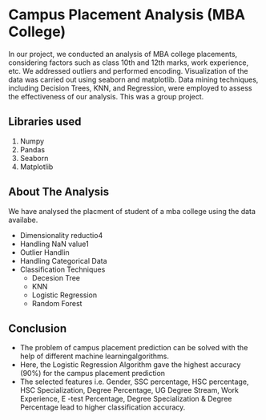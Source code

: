 # Campus Placement Analysis (MBA College)
In our project, we conducted an analysis of MBA college placements, considering factors such as class 10th and 12th marks, work experience, etc. We addressed outliers and performed encoding. Visualization of the data was carried out using seaborn and matplotlib. Data mining techniques, including Decision Trees, KNN, and Regression, were employed to assess the effectiveness of our analysis. This was a group project.

## Libraries used
1. Numpy
2. Pandas
3. Seaborn
4. Matplotlib

## About The Analysis
We have analysed the placment of student of a mba college using the data availabe. 
- Dimensionality reductio4
- Handling NaN value1
- Outlier Handlin
- Handling Categorical Data
- Classification Techniques
  - Decesion Tree
  - KNN
  - Logistic Regression
  - Random Forest
## Conclusion
- The problem of campus placement prediction can be solved with the help of different 
machine learningalgorithms.
- Here, the Logistic Regression Algorithm gave the highest accuracy (90%) for the campus placement prediction
- The selected features i.e. Gender, SSC percentage, HSC percentage, HSC Specialization, Degree Percentage, UG Degree Stream, Work Experience, E -test Percentage,
  Degree Specialization & Degree Percentage lead to higher classification accuracy.
